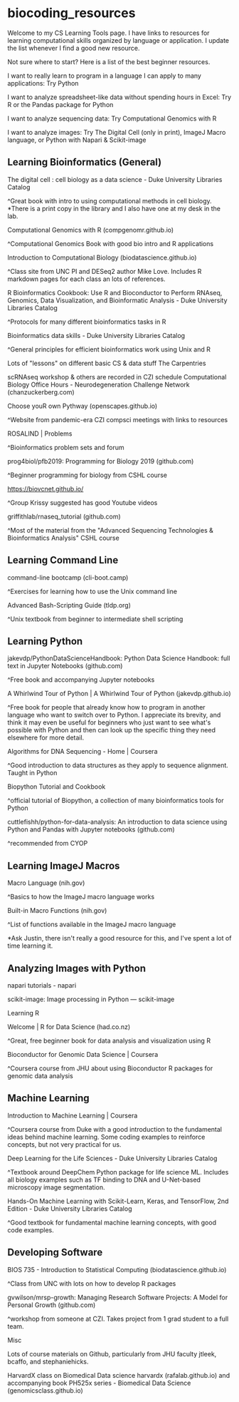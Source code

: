 # biocoding_resources
Welcome to my CS Learning Tools page. I have links to resources for learning computational skills organized by language or application. I update the list whenever I find a good new resource. 

Not sure where to start? Here is a list of the best beginner resources.

I want to really learn to program in a language I can apply to many applications: Try Python

I want to analyze spreadsheet-like data without spending hours in Excel: Try R or the Pandas package for Python

I want to analyze sequencing data: Try Computational Genomics with R

I want to analyze images: Try The Digital Cell (only in print), ImageJ Macro language, or Python with Napari & Scikit-image



## Learning Bioinformatics (General)

The digital cell : cell biology as a data science - Duke University Libraries Catalog 

^Great book with intro to using computational methods in cell biology. *There is a print copy in the library and I also have one at my desk in the lab.

Computational Genomics with R (compgenomr.github.io)

^Computational Genomics Book with good bio intro and R applications

Introduction to Computational Biology (biodatascience.github.io) 

^Class site from UNC PI and DESeq2 author Mike Love. Includes R markdown pages for each class an lots of references.

R Bioinformatics Cookbook: Use R and Bioconductor to Perform RNAseq, Genomics, Data Visualization, and Bioinformatic Analysis - Duke University Libraries Catalog 

^Protocols for many different bioinformatics tasks in R

Bioinformatics data skills - Duke University Libraries Catalog 

^General principles for efficient bioinformatics work using Unix and R

Lots of "lessons" on different basic CS & data stuff The Carpentries

scRNAseq workshop & others are recorded in CZI schedule Computational Biology Office Hours - Neurodegeneration Challenge Network (chanzuckerberg.com) 

Choose youR own Pythway (openscapes.github.io) 

^Website from pandemic-era CZI compsci meetings with links to resources

ROSALIND | Problems 

^Bioinformatics problem sets and forum

prog4biol/pfb2019: Programming for Biology 2019 (github.com)

^Beginner programming for biology from CSHL course

https://biovcnet.github.io/

^Group Krissy suggested has good Youtube videos

griffithlab/rnaseq_tutorial (github.com)

^Most of the material from the "Advanced Sequencing Technologies & Bioinformatics Analysis" CSHL course


## Learning Command Line

command-line bootcamp (cli-boot.camp) 

^Exercises for learning how to use the Unix command line

Advanced Bash-Scripting Guide (tldp.org) 

^Unix textbook from beginner to intermediate shell scripting


## Learning Python

jakevdp/PythonDataScienceHandbook: Python Data Science Handbook: full text in Jupyter Notebooks (github.com) 

^Free book and accompanying Jupyter notebooks

A Whirlwind Tour of Python | A Whirlwind Tour of Python (jakevdp.github.io) 

^Free book for people that already know how to program in another language who want to switch over to Python. I appreciate its brevity, and think it may even be useful for beginners who just want to see what's possible with Python and then can look up the specific thing they need elsewhere for more detail.

Algorithms for DNA Sequencing - Home | Coursera

^Good introduction to data structures as they apply to sequence alignment. Taught in Python

Biopython Tutorial and Cookbook 

^official tutorial of Biopython, a collection of many bioinformatics tools for Python

cuttlefishh/python-for-data-analysis: An introduction to data science using Python and Pandas with Jupyter notebooks (github.com) 

^recommended from CYOP


## Learning ImageJ Macros

Macro Language (nih.gov) 

^Basics to how the ImageJ macro language works

Built-in Macro Functions (nih.gov) 

^List of functions available in the ImageJ macro language

*Ask Justin, there isn't really a good resource for this, and I've spent a lot of time learning it.


## Analyzing Images with Python

napari tutorials - napari 

scikit-image: Image processing in Python — scikit-image

Learning R

Welcome | R for Data Science (had.co.nz) 

^Great, free beginner book for data analysis and visualization using R

Bioconductor for Genomic Data Science | Coursera

^Coursera course from JHU about using Bioconductor R packages for genomic data analysis


## Machine Learning

Introduction to Machine Learning | Coursera 

^Coursera course from Duke with a good introduction to the fundamental ideas behind machine learning. Some coding examples to reinforce concepts, but not very practical for us.

Deep Learning for the Life Sciences - Duke University Libraries Catalog 

^Textbook around DeepChem Python package for life science ML. Includes all biology examples such as TF binding to DNA and U-Net-based microscopy image segmentation.

Hands-On Machine Learning with Scikit-Learn, Keras, and TensorFlow, 2nd Edition - Duke University Libraries Catalog 

^Good textbook for fundamental machine learning concepts, with good code examples.


## Developing Software

BIOS 735 - Introduction to Statistical Computing (biodatascience.github.io) 

^Class from UNC with lots on how to develop R packages

gvwilson/mrsp-growth: Managing Research Software Projects: A Model for Personal Growth (github.com) 

^workshop from someone at CZI. Takes project from 1 grad student to a full team.



Misc

Lots of course materials on Github, particularly from JHU faculty jtleek, bcaffo, and stephaniehicks.

HarvardX class on Biomedical Data science harvardx (rafalab.github.io) and accompanying book PH525x series - Biomedical Data Science (genomicsclass.github.io)
